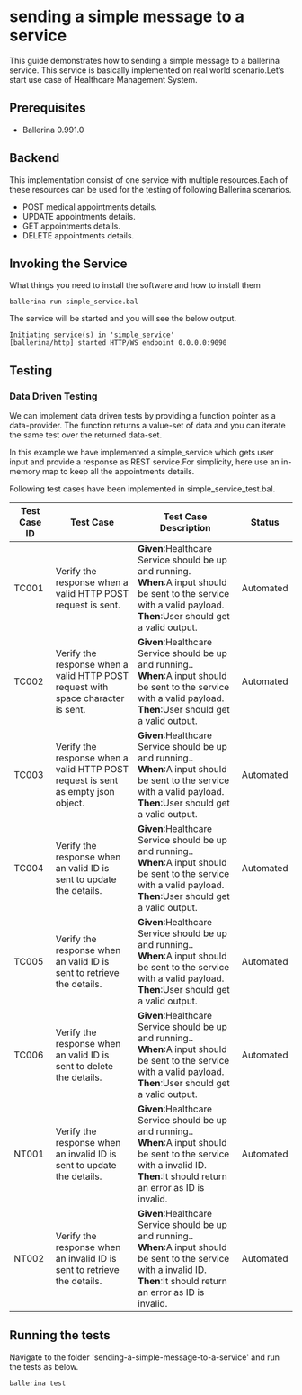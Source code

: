 # sending a simple message to a service

This guide demonstrates how to sending a simple message to a ballerina service. This service is basically implemented on real world scenario.Let’s start use case of Healthcare Management System.

## Prerequisites
- Ballerina 0.991.0

## Backend

This implementation consist of one service with multiple resources.Each of these resources can be used for the testing of following Ballerina scenarios.
- POST medical appointments details.
- UPDATE appointments details.
- GET appointments details.
- DELETE appointments details.	

## Invoking the Service

What things you need to install the software and how to install them

```
ballerina run simple_service.bal
```

The service will be started and you will see the below output.

```
Initiating service(s) in 'simple_service'
[ballerina/http] started HTTP/WS endpoint 0.0.0.0:9090
```
## Testing

### Data Driven Testing

We can implement data driven tests by providing a function pointer as a data-provider. The function returns a value-set of data and you can iterate the same test over the returned data-set.

In this example we have implemented a simple_service which gets user input and provide a response as REST service.For simplicity, here use an in-memory map to keep all the appointments details. 

Following test cases have been implemented in simple_service_test.bal.

| Test Case ID| Test Case| Test Case Description| Status|
| ----------| --------| ----------| ------|
| TC001 | Verify the response when a valid HTTP POST request is sent.| **Given**:Healthcare Service should be up and running. </br> **When**:A input should be sent to the service with a valid payload. </br> **Then**:User should get a valid output.| Automated|
| TC002 | Verify the response when a valid HTTP POST request with space character is sent.| **Given**:Healthcare Service should be up and running.. </br> **When**:A input should be sent to the service with a valid payload. </br> **Then**:User should get a valid output.| Automated|
| TC003 | Verify the response when a valid HTTP POST request is sent as empty json object.| **Given**:Healthcare Service should be up and running.. </br> **When**:A input should be sent to the service with a valid payload. </br> **Then**:User should get a valid output.| Automated|
| TC004 | Verify the response when an valid ID is sent to update the details.| **Given**:Healthcare Service should be up and running.. </br> **When**:A input should be sent to the service with a valid payload. </br> **Then**:User should get a valid output.| Automated|
| TC005 | Verify the response when an valid ID is sent to retrieve the details.| **Given**:Healthcare Service should be up and running.. </br> **When**:A input should be sent to the service with a valid payload. </br> **Then**:User should get a valid output.| Automated|
| TC006 | Verify the response when an valid ID is sent to delete the details.| **Given**:Healthcare Service should be up and running.. </br> **When**:A input should be sent to the service with a valid payload. </br> **Then**:User should get a valid output.| Automated|
| NT001 | Verify the response when an invalid ID is sent to update the details.| **Given**:Healthcare Service should be up and running.. </br> **When**:A input should be sent to the service with a invalid ID. </br> **Then**:It should return an error as ID is invalid.| Automated|
| NT002 | Verify the response when an invalid ID is sent to retrieve the details.| **Given**:Healthcare Service should be up and running.. </br> **When**:A input should be sent to the service with a invalid ID. </br> **Then**:It should return an error as ID is invalid.| Automated|


## Running the tests

Navigate to the folder 'sending-a-simple-message-to-a-service' and run the tests as below.

```
ballerina test 
```

